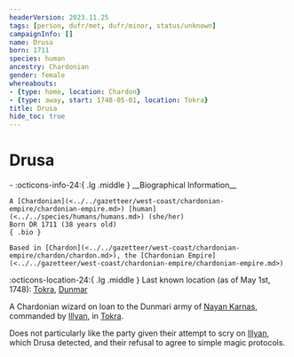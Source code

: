 ```yaml
---
headerVersion: 2023.11.25
tags: [person, dufr/met, dufr/minor, status/unknown]
campaignInfo: []
name: Drusa
born: 1711
species: human
ancestry: Chardonian
gender: female
whereabouts:
- {type: home, location: Chardon}
- {type: away, start: 1748-05-01, location: Tokra}
title: Drusa
hide_toc: true
---
```

# Drusa
<div class="grid cards ext-narrow-margin ext-one-column" markdown>
- :octicons-info-24:{ .lg .middle } __Biographical Information__

    A [Chardonian](<../../gazetteer/west-coast/chardonian-empire/chardonian-empire.md>) [human](<../../species/humans/humans.md>) (she/her)  
    Born DR 1711 (38 years old)  
    { .bio }

    Based in [Chardon](<../../gazetteer/west-coast/chardonian-empire/chardon/chardon.md>), the [Chardonian Empire](<../../gazetteer/west-coast/chardonian-empire/chardonian-empire.md>)
</div>

:octicons-location-24:{ .lg .middle } Last known location (as of May 1st, 1748): [Tokra](<../../gazetteer/greater-dunmar/realms/dunmar/central-dunmar/tokra/tokra.md>), [Dunmar](<../../gazetteer/greater-dunmar/realms/dunmar/dunmar.md>)


A Chardonian wizard on loan to the Dunmari army of [Nayan Karnas](<../dunmari/nayan-karnas.md>), commanded by [Illyan](<../dunmari/illyan.md>), in [Tokra](<../../gazetteer/greater-dunmar/realms/dunmar/central-dunmar/tokra/tokra.md>). 

Does not particularly like the party given their attempt to scry on [Illyan](<../dunmari/illyan.md>), which Drusa detected, and their refusal to agree to simple magic protocols. 
